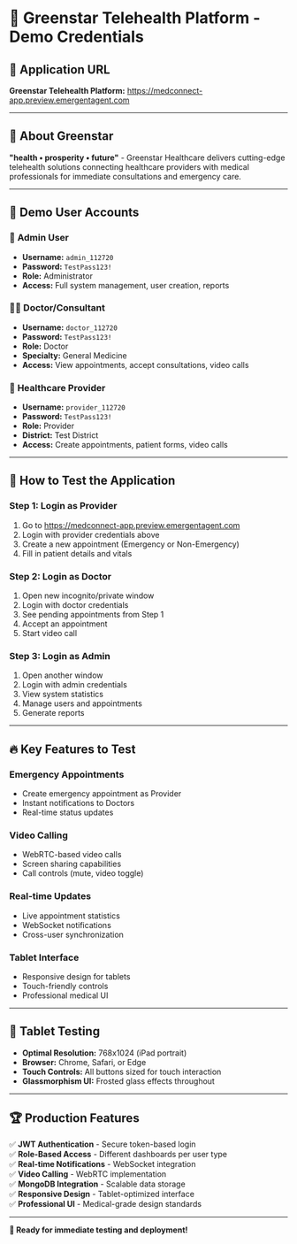 # 🌟 Greenstar Telehealth Platform - Demo Credentials

## 🚀 **Application URL**
**Greenstar Telehealth Platform:** https://medconnect-app.preview.emergentagent.com

---

## 🌟 **About Greenstar**
**"health • prosperity • future"** - Greenstar Healthcare delivers cutting-edge telehealth solutions connecting healthcare providers with medical professionals for immediate consultations and emergency care.

---

## 👥 **Demo User Accounts**

### 🔧 **Admin User**
- **Username:** `admin_112720`
- **Password:** `TestPass123!`
- **Role:** Administrator
- **Access:** Full system management, user creation, reports

### 👨‍⚕️ **Doctor/Consultant**  
- **Username:** `doctor_112720`
- **Password:** `TestPass123!`
- **Role:** Doctor
- **Specialty:** General Medicine
- **Access:** View appointments, accept consultations, video calls

### 🏥 **Healthcare Provider**
- **Username:** `provider_112720` 
- **Password:** `TestPass123!`
- **Role:** Provider
- **District:** Test District
- **Access:** Create appointments, patient forms, video calls

---

## 🎯 **How to Test the Application**

### **Step 1: Login as Provider**
1. Go to https://medconnect-app.preview.emergentagent.com
2. Login with provider credentials above
3. Create a new appointment (Emergency or Non-Emergency)
4. Fill in patient details and vitals

### **Step 2: Login as Doctor** 
1. Open new incognito/private window
2. Login with doctor credentials
3. See pending appointments from Step 1
4. Accept an appointment
5. Start video call

### **Step 3: Login as Admin**
1. Open another window
2. Login with admin credentials  
3. View system statistics
4. Manage users and appointments
5. Generate reports

---

## 🔥 **Key Features to Test**

### **Emergency Appointments**
- Create emergency appointment as Provider
- Instant notifications to Doctors
- Real-time status updates

### **Video Calling**
- WebRTC-based video calls
- Screen sharing capabilities
- Call controls (mute, video toggle)

### **Real-time Updates**
- Live appointment statistics
- WebSocket notifications
- Cross-user synchronization

### **Tablet Interface**
- Responsive design for tablets
- Touch-friendly controls
- Professional medical UI

---

## 📱 **Tablet Testing**
- **Optimal Resolution:** 768x1024 (iPad portrait)
- **Browser:** Chrome, Safari, or Edge
- **Touch Controls:** All buttons sized for touch interaction
- **Glassmorphism UI:** Frosted glass effects throughout

---

## 🏆 **Production Features**
✅ **JWT Authentication** - Secure token-based login  
✅ **Role-Based Access** - Different dashboards per user type  
✅ **Real-time Notifications** - WebSocket integration  
✅ **Video Calling** - WebRTC implementation  
✅ **MongoDB Integration** - Scalable data storage  
✅ **Responsive Design** - Tablet-optimized interface  
✅ **Professional UI** - Medical-grade design standards  

---

**🎉 Ready for immediate testing and deployment!**